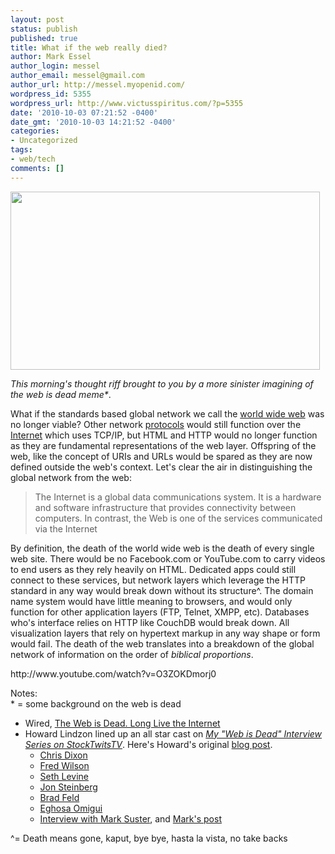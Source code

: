 ```yaml
---
layout: post
status: publish
published: true
title: What if the web really died?
author: Mark Essel
author_login: messel
author_email: messel@gmail.com
author_url: http://messel.myopenid.com/
wordpress_id: 5355
wordpress_url: http://www.victusspiritus.com/?p=5355
date: '2010-10-03 07:21:52 -0400'
date_gmt: '2010-10-03 14:21:52 -0400'
categories:
- Uncategorized
tags:
- web/tech
comments: []
---
```

<p><a href="{{ site.url }}/assets/2010/10/bubble-burst-pin_mod.jpg"><img class="aligncenter size-full wp-image-5359" title="bubble-burst-pin_mod" src="{{ site.url }}/assets/2010/10/bubble-burst-pin_mod.jpg" alt="" width="495" height="285" /></a></p>
<p><em>This morning's thought riff brought to you by a more sinister imagining of the web is dead meme*</em>.</p>
<p>What if the standards based global network we call the <a href="http://en.wikipedia.org/wiki/World_Wide_Web">world wide web</a> was no longer viable? Other network <a href="http://en.wikipedia.org/wiki/Internet#Protocols">protocols</a> would still function over the <a href="http://en.wikipedia.org/wiki/Internet">Internet</a> which uses TCP/IP, but HTML and HTTP would no longer function as they are fundamental representations of the web layer. Offspring of the web, like the concept of URIs and URLs would be spared as they are now defined outside the web's context. Let's clear the air in distinguishing the global network from the web:</p>
<blockquote><p>The Internet is a global data communications system. It is a hardware and software infrastructure that provides connectivity between computers. In contrast, the Web is one of the services communicated via the Internet</p></blockquote>
<p>By definition, the death of the world wide web is the death of every single web site. There would be no Facebook.com or YouTube.com to carry videos to end users as they rely heavily on HTML. Dedicated apps could still connect to these services, but network layers which leverage the HTTP standard in any way would break down without its structure^. The domain name system would have little meaning to browsers, and would only function for other application layers (FTP, Telnet, XMPP, etc). Databases who's interface relies on HTTP like CouchDB would break down. All visualization layers that rely on hypertext markup in any way shape or form would fail. The death of the web translates into a breakdown of the global network of information on the order of <i>biblical proportions</i>.</p>
<p>http://www.youtube.com/watch?v=O3ZOKDmorj0</p>
<p>Notes:<br />
* = some background on the web is dead</p>
<ul>
<li>Wired, <a href="http://www.wired.com/magazine/2010/08/ff_webrip/all/1">The Web is Dead. Long Live the Internet</a></li>
<li>Howard Lindzon lined up an all star cast on <em><a href="http://www.stocktwits.tv/the-web-is-dead-with-howard-lindzon/">My "Web is Dead" Interview Series on StockTwitsTV</a></em>. Here's Howard's original <a href="http://howardlindzon.com/my-web-is-dead-interview-series-on-stocktwits-tv/">blog post</a>.
<ul>
<li><a href="http://www.stocktwits.tv/stocktwits-with-howard-lindzon-and-chris-dixon/">Chris Dixon</a></li>
<li><a href="http://www.stocktwits.tv/the-web-is-dead-with-howard-lindzon-and-fred-wilson-083110/">Fred Wilson</a></li>
<li><a href="http://www.stocktwits.tv/the-web-is-dead-with-howard-lindzon-and-seth-levine-090110/">Seth Levine</a></li>
<li><a href="http://www.stocktwits.tv/the-web-is-dead-with-howard-lindzon-and-jon-steinberg-090810/">Jon Steinberg</a></li>
<li><a href="http://www.stocktwits.tv/the-web-is-dead-with-howard-lindzon-and-brad-feld-090210/">Brad Feld</a></li>
<li><a href="http://www.stocktwits.tv/the-web-is-dead-with-howard-lindzon-and-eghosa-omoigui-090910/">Eghosa Omigui</a></li>
<li><a href="http://howardlindzon.com/the-web-is-not-dead-just-on-the-ropes-interview-with-mark-suster/">Interview with Mark Suster</a>, and <a href="http://www.bothsidesofthetable.com/2010/09/10/the-web-is-against-the-ropes-but-its-not-dead/">Mark's post</a></li>
</ul>
</li>
</ul>
<p>^= Death means gone, kaput, bye bye, hasta la vista, no take backs</p>
